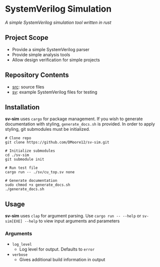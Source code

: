 # SystemVerilog Simulation

_A simple SystemVerilog simulation tool written in rust_

## Project Scope

- Provide a simple SystemVerilog parser
- Provide simple analysis tools
- Allow design verification for simple projects

## Repository Contents

- [src](https://github.com/DMoore12/sv-sim/tree/main/src): source files
- [sv](https://github.com/DMoore12/sv-sim/tree/main/sv): example SystemVerilog files for testing

## Installation

**sv-sim** uses `cargo` for package management. If you wish to generate documentation with styling, `generate_docs.sh` is provided. In order to apply styling, git submodules must be initialized.

```shell
# Clone repo
git clone https://github.com/DMoore12/sv-sim.git

# Initialize submodules
cd ./sv-sim
git submodule init

# Run test file
cargo run -- ./sv/cu_top.sv none

# Generate documentation
sudo chmod +x generate_docs.sh
./generate_docs.sh
```

## Usage

**sv-sim** uses `clap` for argument parsing. Use `cargo run -- --help` or `sv-sim[EXE] --help` to view input arguments and parameters

### Arguments

- `log_level`
    - Log level for output. Defaults to `error`
- `verbose`
    - Gives additional build information in output
